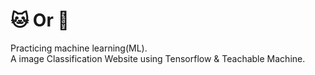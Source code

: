 ﻿# 🐱 Or 🐶
 
Practicing machine learning(ML).<br>
A image Classification Website using Tensorflow & Teachable Machine.
